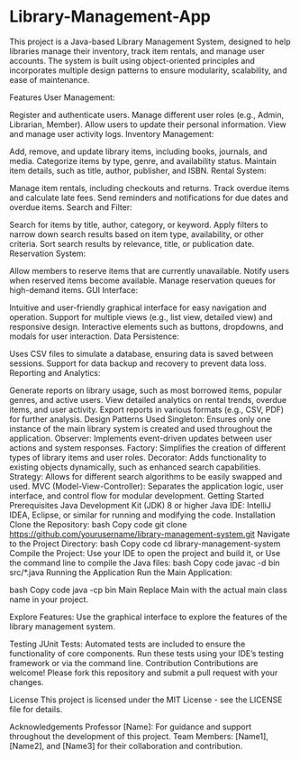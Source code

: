 # Library-Management-App

This project is a Java-based Library Management System, designed to help libraries manage their inventory, track item rentals, and manage user accounts. The system is built using object-oriented principles and incorporates multiple design patterns to ensure modularity, scalability, and ease of maintenance.

Features
User Management:

Register and authenticate users.
Manage different user roles (e.g., Admin, Librarian, Member).
Allow users to update their personal information.
View and manage user activity logs.
Inventory Management:

Add, remove, and update library items, including books, journals, and media.
Categorize items by type, genre, and availability status.
Maintain item details, such as title, author, publisher, and ISBN.
Rental System:

Manage item rentals, including checkouts and returns.
Track overdue items and calculate late fees.
Send reminders and notifications for due dates and overdue items.
Search and Filter:

Search for items by title, author, category, or keyword.
Apply filters to narrow down search results based on item type, availability, or other criteria.
Sort search results by relevance, title, or publication date.
Reservation System:

Allow members to reserve items that are currently unavailable.
Notify users when reserved items become available.
Manage reservation queues for high-demand items.
GUI Interface:

Intuitive and user-friendly graphical interface for easy navigation and operation.
Support for multiple views (e.g., list view, detailed view) and responsive design.
Interactive elements such as buttons, dropdowns, and modals for user interaction.
Data Persistence:

Uses CSV files to simulate a database, ensuring data is saved between sessions.
Support for data backup and recovery to prevent data loss.
Reporting and Analytics:

Generate reports on library usage, such as most borrowed items, popular genres, and active users.
View detailed analytics on rental trends, overdue items, and user activity.
Export reports in various formats (e.g., CSV, PDF) for further analysis.
Design Patterns Used
Singleton: Ensures only one instance of the main library system is created and used throughout the application.
Observer: Implements event-driven updates between user actions and system responses.
Factory: Simplifies the creation of different types of library items and user roles.
Decorator: Adds functionality to existing objects dynamically, such as enhanced search capabilities.
Strategy: Allows for different search algorithms to be easily swapped and used.
MVC (Model-View-Controller): Separates the application logic, user interface, and control flow for modular development.
Getting Started
Prerequisites
Java Development Kit (JDK) 8 or higher
Java IDE: IntelliJ IDEA, Eclipse, or similar for running and modifying the code.
Installation
Clone the Repository:
bash
Copy code
git clone https://github.com/yourusername/library-management-system.git
Navigate to the Project Directory:
bash
Copy code
cd library-management-system
Compile the Project:
Use your IDE to open the project and build it, or
Use the command line to compile the Java files:
bash
Copy code
javac -d bin src/*.java
Running the Application
Run the Main Application:

bash
Copy code
java -cp bin Main
Replace Main with the actual main class name in your project.

Explore Features: Use the graphical interface to explore the features of the library management system.

Testing
JUnit Tests: Automated tests are included to ensure the functionality of core components. Run these tests using your IDE’s testing framework or via the command line.
Contribution
Contributions are welcome! Please fork this repository and submit a pull request with your changes.

License
This project is licensed under the MIT License - see the LICENSE file for details.

Acknowledgements
Professor [Name]: For guidance and support throughout the development of this project.
Team Members: [Name1], [Name2], and [Name3] for their collaboration and contribution.
